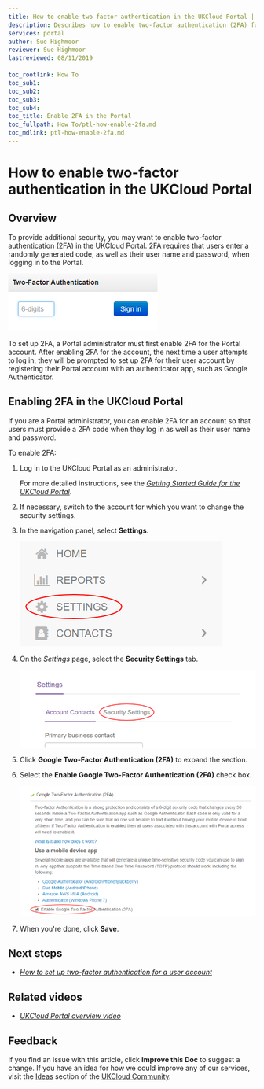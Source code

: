 ```yaml
---
title: How to enable two-factor authentication in the UKCloud Portal | UKCloud Ltd
description: Describes how to enable two-factor authentication (2FA) for a UKCloud Portal account
services: portal
author: Sue Highmoor
reviewer: Sue Highmoor
lastreviewed: 08/11/2019

toc_rootlink: How To
toc_sub1: 
toc_sub2:
toc_sub3:
toc_sub4:
toc_title: Enable 2FA in the Portal
toc_fullpath: How To/ptl-how-enable-2fa.md
toc_mdlink: ptl-how-enable-2fa.md
---
```


# How to enable two-factor authentication in the UKCloud Portal

## Overview

To provide additional security, you may want to enable two-factor authentication (2FA) in the UKCloud Portal. 2FA requires that users enter a randomly generated code, as well as their user name and password, when logging in to the Portal.

![Two-Factor Authentication dialog box in the UKCloud Portal](images/ptl-2fa.png)

To set up 2FA, a Portal administrator must first enable 2FA for the Portal account. After enabling 2FA for the account, the next time a user attempts to log in, they will be prompted to set up 2FA for their user account by registering their Portal account with an authenticator app, such as Google Authenticator.

## Enabling 2FA in the UKCloud Portal

If you are a Portal administrator, you can enable 2FA for an account so that users must provide a 2FA code when they log in as well as their user name and password.

To enable 2FA:

1. Log in to the UKCloud Portal as an administrator.

    For more detailed instructions, see the [*Getting Started Guide for the UKCloud Portal*](ptl-gs.md).

2. If necessary, switch to the account for which you want to change the security settings.

3. In the navigation panel, select **Settings**.

    ![Settings menu option in the UKCloud Portal](images/ptl-mnu-settings.png)

4. On the *Settings* page, select the **Security Settings** tab.

    ![Security Settings tab of the Settings page](images/ptl-settings-tab-security.png)

5. Click **Google Two-Factor Authentication (2FA)** to expand the section.

6. Select the **Enable Google Two-Factor Authentication (2FA)** check box.

    ![Enable 2FA security setting](images/ptl-2fa-enable.png)

7. When you're done, click **Save**.

## Next steps

- [*How to set up two-factor authentication for a user account*](ptl-how-setup-2fa.md)

## Related videos

- [*UKCloud Portal overview video*](ptl-vid-portal.md)

## Feedback

If you find an issue with this article, click **Improve this Doc** to suggest a change. If you have an idea for how we could improve any of our services, visit the [Ideas](https://community.ukcloud.com/ideas) section of the [UKCloud Community](https://community.ukcloud.com).
